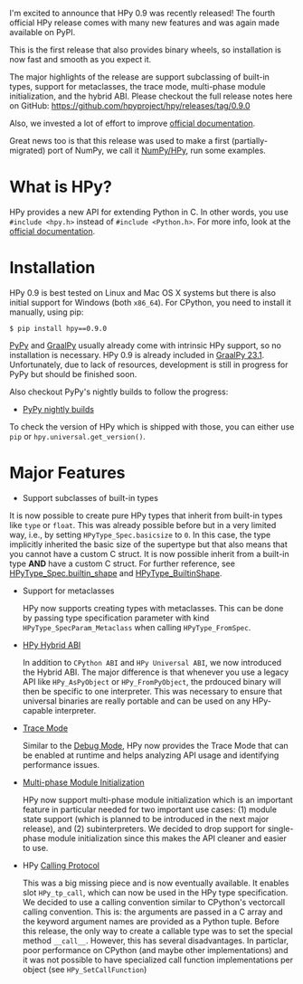 <!--
.. title: hpy 0.9.0: Fourth public release
.. slug: hpy-0.9.0-fourth-public-release
.. date: 2023-10-12 19:00:00 UTC
.. author: fangerer
.. tags:
.. category:
.. link:
.. description:
.. type: text
-->

I'm excited to announce that HPy 0.9 was recently released!
The fourth official HPy release comes with many new features
and was again made available on PyPI.

This is the first release that also provides binary wheels, so installation is
now fast and smooth as you expect it.

The major highlights of the release are support subclassing of built-in types,
support for metaclasses, the trace mode, multi-phase module initialization, and
the hybrid ABI. Please checkout the full release notes here on GitHub:
https://github.com/hpyproject/hpy/releases/tag/0.9.0

Also, we invested a lot of effort to improve [official
documentation](https://docs.hpyproject.org/en/0.9.0/overview.html).

Great news too is that this release was used to make a first
(partially-migrated) port of NumPy, we call it
[NumPy/HPy](https://github.com/hpyproject/numpy-hpy), run some examples.

<!--TEASER_END-->

# What is HPy?

HPy provides a new API for extending Python in C. In other words, you use
`#include <hpy.h>` instead of `#include <Python.h>`. For more info, look at
the
[official documentation](https://docs.hpyproject.org/en/0.9.0/overview.html).

# Installation

HPy 0.9 is best tested on Linux and Mac OS X systems but there is also initial
support for Windows (both `x86_64`). For CPython, you need to install it
manually, using pip:

```shell
$ pip install hpy==0.9.0
```

[PyPy](https://pypy.org) and [GraalPy](https://graalvm.org/python/) usually
already come with intrinsic HPy support, so no installation is necessary.
HPy 0.9 is already included in [GraalPy
23.1](https://github.com/oracle/graalpython/releases/tag/graal-23.1.0).
Unfortunately, due to lack of resources, development is still in progress for
PyPy but should be finished soon.

Also checkout PyPy's nightly builds to follow the progress:

- [PyPy nightly builds](http://buildbot.pypy.org/nightly/)

To check the version of HPy which is shipped with those, you can either use
`pip` or `hpy.universal.get_version()`.

# Major Features

- Support subclasses of built-in types

It is now possible to create pure HPy types that inherit from built-in types like `type` or `float`. This was already possible before but in a very limited way, i.e., by setting `HPyType_Spec.basicsize` to `0`. In this case, the type implicitly inherited the basic size of the supertype but that also means that you cannot have a custom C struct. It is now possible inherit from a built-in type **AND** have a custom C struct. For further reference, see [HPyType_Spec.builtin_shape](https://docs.hpyproject.org/en/0.9.0/api-reference/hpy-type.html#c.HPyType_Spec.builtin_shape) and [HPyType_BuiltinShape](https://docs.hpyproject.org/en/0.9.0/api-reference/hpy-type.html#c.HPyType_BuiltinShape).

- Support for metaclasses

  HPy now supports creating types with metaclasses. This can be done by passing type specification parameter with kind `HPyType_SpecParam_Metaclass` when calling `HPyType_FromSpec`.

- [HPy Hybrid ABI](https://docs.hpyproject.org/en/0.9.0/overview.html#term-HPy-Hybrid-ABI)

  In addition to `CPython ABI` and `HPy Universal ABI`, we now introduced the Hybrid ABI. The major difference is that whenever you use a legacy API like `HPy_AsPyObject` or `HPy_FromPyObject`, the prdouced binary will then be specific to one interpreter. This was necessary to ensure that universal binaries are really portable and can be used on any HPy-capable interpreter.

- [Trace Mode](https://docs.hpyproject.org/en/0.9.0/trace-mode.html)

  Similar to the [Debug Mode](https://docs.hpyproject.org/en/0.9.0/debug-mode.html), HPy now provides the Trace Mode that can be enabled at runtime and helps analyzing API usage and identifying performance issues.

- [Multi-phase Module Initialization](https://docs.hpyproject.org/en/0.9.0/porting-guide.html#multi-phase-module-initialization)

  HPy now support multi-phase module initialization which is an important feature in particular needed for two important use cases: (1) module state support (which is planned to be introduced in the next major release), and (2) subinterpreters. We decided to drop support for single-phase module initialization since this makes the API cleaner and easier to use.

- HPy [Calling Protocol](https://docs.hpyproject.org/en/0.9.0/porting-guide.html#calling-protocol)

  This was a big missing piece and is now eventually available. It enables slot `HPy_tp_call`, which can now be used in the HPy type specification. We decided to use a calling convention similar to CPython's vectorcall calling convention. This is: the arguments are passed in a C array and the keyword argument names are provided as a Python tuple. Before this release, the only way to create a callable type was to set the special method `__call__`. However, this has several disadvantages. In particlar, poor performance on CPython (and maybe other implementations) and it was not possible to have specialized call function implementations per object (see `HPy_SetCallFunction`)
